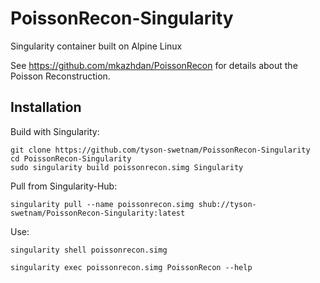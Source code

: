# PoissonRecon-Singularity

Singularity container built on Alpine Linux 

See https://github.com/mkazhdan/PoissonRecon for details about the Poisson Reconstruction.

## Installation

Build with Singularity:

```
git clone https://github.com/tyson-swetnam/PoissonRecon-Singularity
cd PoissonRecon-Singularity
sudo singularity build poissonrecon.simg Singularity
```

Pull from Singularity-Hub:

```
singularity pull --name poissonrecon.simg shub://tyson-swetnam/PoissonRecon-Singularity:latest
```

Use:

```
singularity shell poissonrecon.simg
```

```
singularity exec poissonrecon.simg PoissonRecon --help
```
